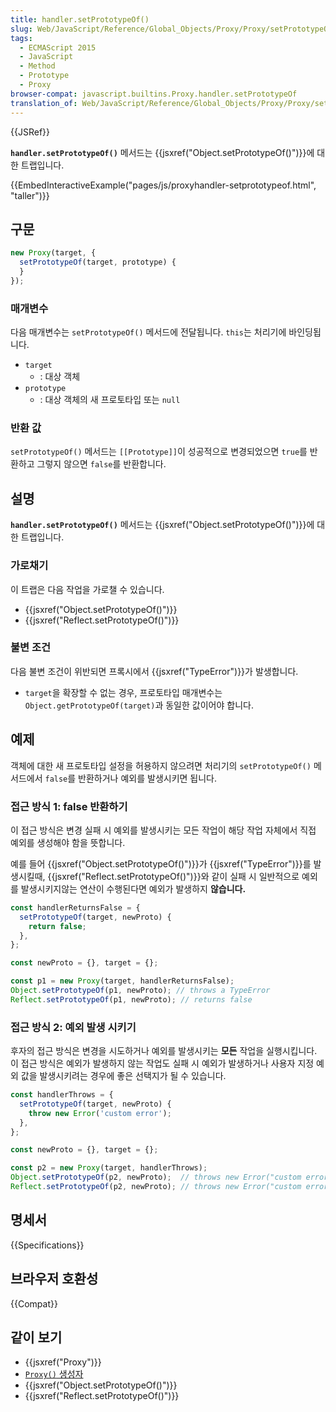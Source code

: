 ```yaml
---
title: handler.setPrototypeOf()
slug: Web/JavaScript/Reference/Global_Objects/Proxy/Proxy/setPrototypeOf
tags:
  - ECMAScript 2015
  - JavaScript
  - Method
  - Prototype
  - Proxy
browser-compat: javascript.builtins.Proxy.handler.setPrototypeOf
translation_of: Web/JavaScript/Reference/Global_Objects/Proxy/Proxy/setPrototypeOf
---
```


{{JSRef}}

**`handler.setPrototypeOf()`** 메서드는 {{jsxref("Object.setPrototypeOf()")}}에 대한 트랩입니다.

{{EmbedInteractiveExample("pages/js/proxyhandler-setprototypeof.html", "taller")}}

## 구문

```js
new Proxy(target, {
  setPrototypeOf(target, prototype) {
  }
});
```

### 매개변수

다음 매개변수는 `setPrototypeOf()` 메서드에 전달됩니다. `this`는 처리기에 바인딩됩니다.

- `target`
  - : 대상 객체
- `prototype`
  - : 대상 객체의 새 프로토타입 또는 `null`

### 반환 값

`setPrototypeOf()` 메서드는 `[[Prototype]]`이 성공적으로 변경되었으면 `true`를 반환하고 그렇지 않으면 `false`를 반환합니다.

## 설명

**`handler.setPrototypeOf()`** 메서드는 {{jsxref("Object.setPrototypeOf()")}}에 대한 트랩입니다.

### 가로채기

이 트랩은 다음 작업을 가로챌 수 있습니다.

- {{jsxref("Object.setPrototypeOf()")}}
- {{jsxref("Reflect.setPrototypeOf()")}}

### 불변 조건

다음 불변 조건이 위반되면 프록시에서 {{jsxref("TypeError")}}가 발생합니다.

- `target`을 확장할 수 없는 경우, 프로토타입 매개변수는 `Object.getPrototypeOf(target)`과 동일한 값이어야 합니다.

## 예제

객체에 대한 새 프로토타입 설정을 허용하지 않으려면 처리기의 `setPrototypeOf()` 메서드에서 `false`를 반환하거나 예외를 발생시키면 됩니다.

### 접근 방식 1: false 반환하기

이 접근 방식은 변경 실패 시 예외를 발생시키는 모든 작업이 해당 작업 자체에서 직접 예외를 생성해야 함을 뜻합니다.

예를 들어 {{jsxref("Object.setPrototypeOf()")}}가 {{jsxref("TypeError")}}를 발생시킬때, {{jsxref("Reflect.setPrototypeOf()")}}와 같이 실패 시 일반적으로 예외를 발생시키지않는 연산이 수행된다면 예외가 발생하지 **않습니다.**

```js
const handlerReturnsFalse = {
  setPrototypeOf(target, newProto) {
    return false;
  },
};

const newProto = {}, target = {};

const p1 = new Proxy(target, handlerReturnsFalse);
Object.setPrototypeOf(p1, newProto); // throws a TypeError
Reflect.setPrototypeOf(p1, newProto); // returns false
```

### 접근 방식 2: 예외 발생 시키기

후자의 접근 방식은 변경을 시도하거나 예외를 발생시키는 **모든** 작업을 실행시킵니다. 이 접근 방식은 예외가 발생하지 않는 작업도 실패 시 예외가 발생하거나 사용자 지정 예외 값을 발생시키려는 경우에 좋은 선택지가 될 수 있습니다.

```js
const handlerThrows = {
  setPrototypeOf(target, newProto) {
    throw new Error('custom error');
  },
};

const newProto = {}, target = {};

const p2 = new Proxy(target, handlerThrows);
Object.setPrototypeOf(p2, newProto);  // throws new Error("custom error")
Reflect.setPrototypeOf(p2, newProto); // throws new Error("custom error")
```

## 명세서

{{Specifications}}

## 브라우저 호환성

{{Compat}}

## 같이 보기

- {{jsxref("Proxy")}}
- [`Proxy()` 생성자](/ko/docs/Web/JavaScript/Reference/Global_Objects/Proxy/Proxy)
- {{jsxref("Object.setPrototypeOf()")}}
- {{jsxref("Reflect.setPrototypeOf()")}}
